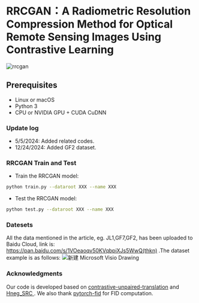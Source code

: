 

# RRCGAN：A Radiometric Resolution Compression Method for Optical Remote Sensing Images Using Contrastive Learning
![rrcgan](https://github.com/user-attachments/assets/01f0172e-bd1b-4264-b171-d31805916eed)

## Prerequisites
- Linux or macOS
- Python 3
- CPU or NVIDIA GPU + CUDA CuDNN

### Update log

- 5/5/2024: Added related codes.
- 12/24/2024: Added GF2 dataset.

### RRCGAN Train and Test

- Train the RRCGAN model:
```bash
python train.py --dataroot XXX --name XXX
```

- Test the RRCGAN model:
```bash
python test.py --dataroot XXX --name XXX
```

### Datesets
All the data mentioned in the article, eg. JL1,GF7,GF2, has been uploaded to Baidu Cloud, link is: https://pan.baidu.com/s/1VOeaoqv50KVqbpiXJs5WwQ(thkn) .The dataset example is as follows:
![新建 Microsoft Visio Drawing](https://github.com/user-attachments/assets/02afc97c-3fe2-49b3-b6f2-0577334d6873)


### Acknowledgments
Our code is developed based on [contrastive-unpaired-translation](https://github.com/taesungp/contrastive-unpaired-translation) and [Hneg_SRC
](https://github.com/jcy132/Hneg_SRC). We also thank [pytorch-fid](https://github.com/mseitzer/pytorch-fid) for FID computation.
